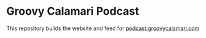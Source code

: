 # Groovy Calamari Podcast

This repository builds the website and feed for [podcast.groovycalamari.com](https://podcast.groovycalamari.com)
